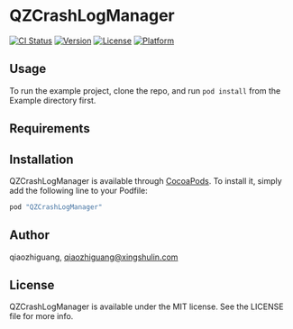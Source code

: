 # QZCrashLogManager

[![CI Status](http://img.shields.io/travis/qiaozhiguang/QZCrashLogManager.svg?style=flat)](https://travis-ci.org/qiaozhiguang/QZCrashLogManager)
[![Version](https://img.shields.io/cocoapods/v/QZCrashLogManager.svg?style=flat)](http://cocoapods.org/pods/QZCrashLogManager)
[![License](https://img.shields.io/cocoapods/l/QZCrashLogManager.svg?style=flat)](http://cocoapods.org/pods/QZCrashLogManager)
[![Platform](https://img.shields.io/cocoapods/p/QZCrashLogManager.svg?style=flat)](http://cocoapods.org/pods/QZCrashLogManager)

## Usage

To run the example project, clone the repo, and run `pod install` from the Example directory first.

## Requirements

## Installation

QZCrashLogManager is available through [CocoaPods](http://cocoapods.org). To install
it, simply add the following line to your Podfile:

```ruby
pod "QZCrashLogManager"
```

## Author

qiaozhiguang, qiaozhiguang@xingshulin.com

## License

QZCrashLogManager is available under the MIT license. See the LICENSE file for more info.
